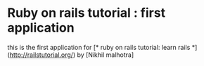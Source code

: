  # Ruby on rails tutorial : first application

 this is the first application for [* ruby on rails tutorial: learn rails *] (http://railstutorial.org/) by [Nikhil malhotra]

